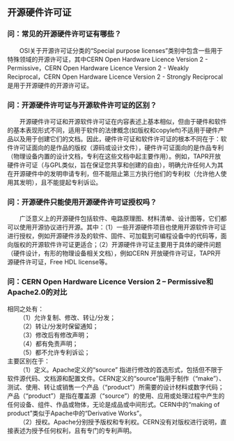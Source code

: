 ## 开源硬件许可证
### 问：常见的开源硬件许可证有哪些？
&emsp;&emsp;OSI关于开源许可证分类的“Special purpose licenses”类别中包含一些用于特殊领域的开源许可证，其中CERN Open Hardware Licence Version 2 - Permissive，CERN Open Hardware Licence Version 2 - Weakly Reciprocal，CERN Open Hardware Licence Version 2 - Strongly Reciprocal是用于开源硬件的开源许可证。
### 问：开源硬件许可证与开源软件许可证的区别？
&emsp;&emsp;开源硬件许可证和开源软件许可证在内容表述上基本相似，但由于硬件和软件的基本表现形式不同，适用于软件的法律概念(如版权和copyleft)不适用于硬件产品以及用于创建它们的文档。因此，硬件许可证和软件许可证的根本不同在于：软件许可证面向的是作品的版权（源码或设计文件），硬件许可证面向的是作品专利（物理设备内置的设计文档，专利在这些文档中起主要作用）。例如，TAPR开放硬件许可证（与GPL类似，旨在保证您共享和创建的自由），明确允许任何人为其在开源硬件中的发明申请专利，但不能阻止第三方执行他们的专利权（允许他人使用其发明），且不能提起专利诉讼。
### 问：开源硬件只能使用开源硬件许可证授权吗？
&emsp;&emsp;广泛意义上的开源硬件包括软件、电路原理图、材料清单、设计图等，它们都可以使用开源协议进行开源。其中：（1）一些开源硬件项目也使用开源软件许可证进行授权，例如开源硬件涉及的软件、固件、可加载到可编程设备中的代码等，面向版权的开源软件许可证更适合；（2）开源硬件许可证主要用于具体的硬件问题（硬件设计，有形的物理设备相关文档），例如CERN 开放硬件许可证，TAPR开源硬件许可证，Free HDL license等。
### 问：CERN Open Hardware Licence Version 2 – Permissive和Apache2.0的对比
相同之处有：   
&emsp;&emsp;（1）允许复制、修改、转让/分发；   
&emsp;&emsp;（2）转让/分发时保留通知；   
&emsp;&emsp;（3）修改后有修改声明；   
&emsp;&emsp;（4）都有免责声明；   
&emsp;&emsp;（5）都不允许专利诉讼；   
主要区别在于：   
&emsp;&emsp;（1）定义。Apache定义的“source” 指进行修改的首选形式，包括但不限于软件源代码、文档源和配置文件。CERN定义的“source”指用于制作（“make”）、测试、使用、转让或销售一个产品（“product”）所需要的设计材料或数字代码；产品（“product”）是指在覆盖源（“source”）的使用、应用或处理过程中产生的任何设备、组件、作品或物体，无论是成品或中间形式。CERN中的“making of product”类似于Apache中的“Derivative Works”。   
&emsp;&emsp;（2）授权。Apache分别授予版权和专利权。CERN没有对版权进行说明，直接表述为授予任何权利，且有专门的专利声明。
